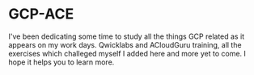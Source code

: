 # GCP-ACE
I've been dedicating some time to study all the things GCP related as it appears on my work days.
Qwicklabs and ACloudGuru training, all the exercises which challeged myself I added here and more yet to come.
I hope it helps you to learn more.
